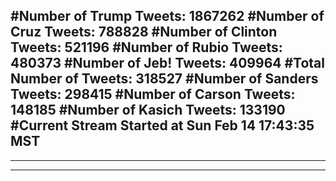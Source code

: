 #Number of Trump Tweets: 1867262
#Number of Cruz Tweets: 788828
#Number of Clinton Tweets: 521196
#Number of Rubio Tweets: 480373
#Number of Jeb! Tweets: 409964
#Total Number of Tweets: 318527 
#Number of Sanders Tweets: 298415
#Number of Carson Tweets: 148185
#Number of Kasich Tweets: 133190
#Current Stream Started at Sun Feb 14 17:43:35 MST
---
---
---
